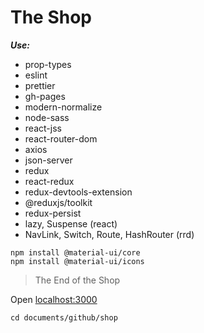 # The Shop

**_Use:_**

- prop-types
- eslint
- prettier
- gh-pages
- modern-normalize
- node-sass
- react-jss
- react-router-dom
- axios
- json-server
- redux
- react-redux
- redux-devtools-extension
- @reduxjs/toolkit
- redux-persist
- lazy, Suspense (react)
- NavLink, Switch, Route, HashRouter (rrd)

```
npm install @material-ui/core
npm install @material-ui/icons
```

> The End of the Shop

Open [localhost:3000](http://localhost:3000)

```
cd documents/github/shop
```
